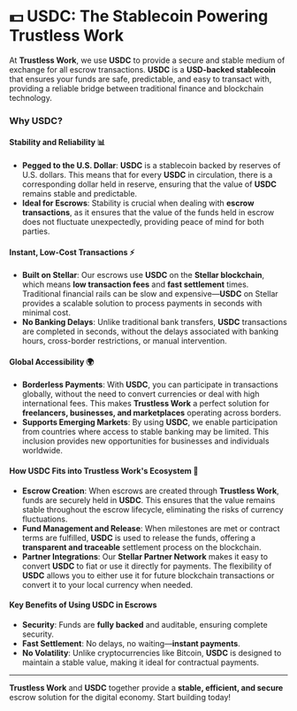 # 💵 USDC: The Stablecoin Powering Trustless Work

At **Trustless Work**, we use **USDC** to provide a secure and stable medium of exchange for all escrow transactions. **USDC** is a **USD-backed stablecoin** that ensures your funds are safe, predictable, and easy to transact with, providing a reliable bridge between traditional finance and blockchain technology.

### **Why USDC?**

#### **Stability and Reliability** 📊

* **Pegged to the U.S. Dollar**: **USDC** is a stablecoin backed by reserves of U.S. dollars. This means that for every **USDC** in circulation, there is a corresponding dollar held in reserve, ensuring that the value of **USDC** remains stable and predictable.
* **Ideal for Escrows**: Stability is crucial when dealing with **escrow transactions**, as it ensures that the value of the funds held in escrow does not fluctuate unexpectedly, providing peace of mind for both parties.

#### **Instant, Low-Cost Transactions** ⚡

* **Built on Stellar**: Our escrows use **USDC** on the **Stellar blockchain**, which means **low transaction fees** and **fast settlement** times. Traditional financial rails can be slow and expensive—**USDC** on Stellar provides a scalable solution to process payments in seconds with minimal cost.
* **No Banking Delays**: Unlike traditional bank transfers, **USDC** transactions are completed in seconds, without the delays associated with banking hours, cross-border restrictions, or manual intervention.

#### **Global Accessibility** 🌍

* **Borderless Payments**: With **USDC**, you can participate in transactions globally, without the need to convert currencies or deal with high international fees. This makes **Trustless Work** a perfect solution for **freelancers, businesses, and marketplaces** operating across borders.
* **Supports Emerging Markets**: By using **USDC**, we enable participation from countries where access to stable banking may be limited. This inclusion provides new opportunities for businesses and individuals worldwide.

#### **How USDC Fits into Trustless Work's Ecosystem** 🔄

* **Escrow Creation**: When escrows are created through **Trustless Work**, funds are securely held in **USDC**. This ensures that the value remains stable throughout the escrow lifecycle, eliminating the risks of currency fluctuations.
* **Fund Management and Release**: When milestones are met or contract terms are fulfilled, **USDC** is used to release the funds, offering a **transparent and traceable** settlement process on the blockchain.
* **Partner Integrations**: Our **Stellar Partner Network** makes it easy to convert **USDC** to fiat or use it directly for payments. The flexibility of **USDC** allows you to either use it for future blockchain transactions or convert it to your local currency when needed.

#### **Key Benefits of Using USDC in Escrows**

* **Security**: Funds are **fully backed** and auditable, ensuring complete security.
* **Fast Settlement**: No delays, no waiting—**instant payments**.
* **No Volatility**: Unlike cryptocurrencies like Bitcoin, **USDC** is designed to maintain a stable value, making it ideal for contractual payments.

***

**Trustless Work** and **USDC** together provide a **stable, efficient, and secure** escrow solution for the digital economy. Start building today!
